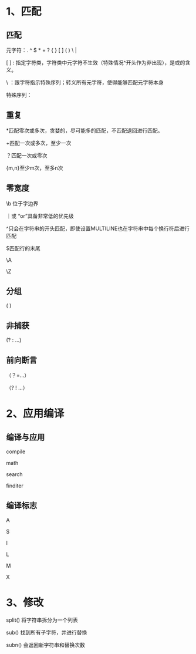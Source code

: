 # 1、匹配

## 匹配

元字符：. ^ $  * + ? { } [ ] ( ) \ |

[ ] : 指定字符类，字符类中元字符不生效（特殊情况^开头作为非出现），是或的含义。

\ ：跟字符指示特殊序列；转义所有元字符，使得能够匹配元字符本身

特殊序列：



## 重复

*匹配零次或多次，贪婪的，尽可能多的匹配，不匹配退回进行匹配。

+匹配一次或多次，至少一次

？匹配一次或零次

{m,n}至少m次，至多n次

## 零宽度

\b 位于字边界

｜或 “or”具备非常低的优先级

^只会在字符串的开头匹配，即使设置MULTILINE也在字符串中每个换行符后进行匹配

$匹配行的末尾

\A

\Z

## 分组

( )

## 非捕获

(? : ...)



## 前向断言

（？=...）

（? ! ...）

# 2、应用编译	

## 编译与应用

compile

math

search

finditer

## 编译标志

A

S

I

L

M

X

#  3、修改	

split() 将字符串拆分为一个列表

sub() 找到所有子字符，并进行替换

subn() 会返回新字符串和替换次数